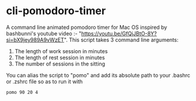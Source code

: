 # cli-pomodoro-timer
A command line animated pomodoro timer for Mac OS inspired by bashbunni's youtube video :- "https://youtu.be/GfQjJBtO-8Y?si=bX9jey989A9vWzET".
This script takes 3 command line arguments:
1. The length of work session in minutes
2. The length of rest session in minutes
3. The number of sessions in the sitting

You can alias the script to "pomo" and add its absolute path to your .bashrc or .zshrc file so as to run it with
```bash
pomo 90 20 4
```
